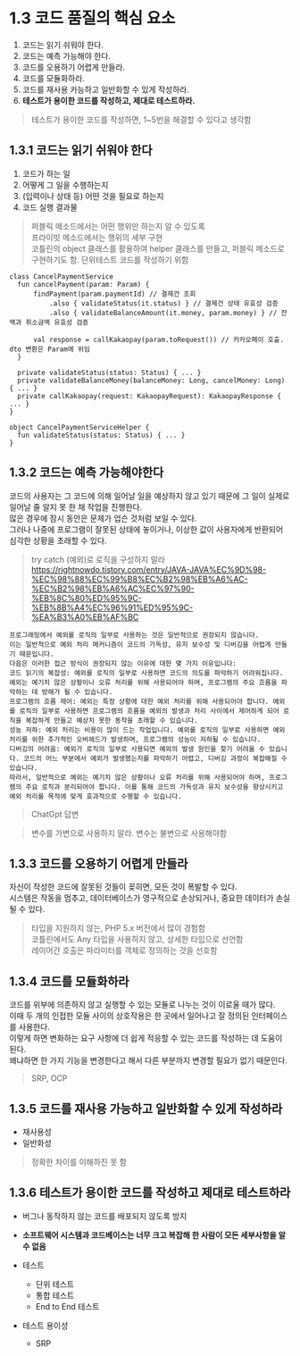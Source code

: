 # 1.3 코드 품질의 핵심 요소

1. 코드는 읽기 쉬워야 한다.
2. 코드는 예측 가능해야 한다.
3. 코드를 오용하기 어렵게 만들라.
4. 코드를 모듈화하라.
5. 코드를 재사용 카능하고 일반화할 수 있게 작성하라.
6. **테스트가 용이한 코드를 작성하고, 제대로 테스트하라.**

> 테스트가 용이한 코드를 작성하면, 1~5번을 해결할 수 있다고 생각함  

## 1.3.1 코드는 읽기 쉬워야 한다

1. 코드가 하는 일
2. 어떻게 그 일을 수행하는지
3. (입력이나 상태 등) 어떤 것을 필요로 하는지
4. 코드 실행 결과물

> 퍼블릭 메소드에서는 어떤 행위만 하는지 알 수 있도록  
> 프라이빗 메소드에서는 행위의 세부 구현  
> 코틀린의 object 클래스를 활용하여 helper 클래스를 만들고, 퍼블릭 메소드로 구현하기도 함. 단위테스트 코드를 작성하기 위함  
```
class CancelPaymentService
  fun cancelPayment(param: Param) {
      findPayment(param.paymentId) // 결제건 조회
          .also { validateStatus(it.status) } // 결제건 상태 유효성 검증
          .also { validateBalanceAmount(it.money, param.money) } // 잔액과 취소금액 유효성 검증
          
      val response = callKakaopay(param.toRequest()) // 카카오페이 호출. dto 변환은 Param에 위임
  }
  
  private validateStatus(status: Status) { ... }
  private validateBalanceMoney(balanceMoney: Long, cancelMoney: Long) { ... }
  private callKakaopay(request: KakaopayRequest): KakaopayResponse { ... }
}

object CancelPaymentServiceHelper {
  fun validateStatus(status: Status) { ... }
}
```

## 1.3.2 코드는 예측 가능해야한다

코드의 사용자는 그 코드에 의해 일어날 일을 예상하지 않고 있기 때문에 그 일이 실제로 일어날 줄 알지 못 한 채 작업을 진행한다.  
많은 경우에 잠시 동안은 문제가 업슨 것처럼 보일 수 있다.  
그러나 나중에 프로그램이 잘못된 상태에 놓이거나, 이상한 값이 사용자에게 반환되어 심각한 상황을 초래할 수 있다.

> try catch (예외)로 로직을 구성하지 말라  
> https://rightnowdo.tistory.com/entry/JAVA-JAVA%EC%9D%98-%EC%98%88%EC%99%B8%EC%B2%98%EB%A6%AC-%EC%B2%98%EB%A6%AC%EC%97%90-%EB%8C%80%ED%95%9C-%EB%8B%A4%EC%96%91%ED%95%9C-%EA%B3%A0%EB%AF%BC  
```
프로그래밍에서 예외를 로직의 일부로 사용하는 것은 일반적으로 권장되지 않습니다.  
이는 일반적으로 예외 처리 메커니즘이 코드의 가독성, 유지 보수성 및 디버깅을 어렵게 만들기 때문입니다.  
다음은 이러한 접근 방식이 권장되지 않는 이유에 대한 몇 가지 이유입니다:  
코드 읽기의 복잡성: 예외를 로직의 일부로 사용하면 코드의 의도를 파악하기 어려워집니다. 예외는 예기치 않은 상황이나 오류 처리를 위해 사용되어야 하며, 프로그램의 주요 흐름을 파악하는 데 방해가 될 수 있습니다.  
프로그램의 흐름 제어: 예외는 특정 상황에 대한 예외 처리를 위해 사용되어야 합니다. 예외를 로직의 일부로 사용하면 프로그램의 흐름을 예외의 발생과 처리 사이에서 제어하게 되어 로직을 복잡하게 만들고 예상치 못한 동작을 초래할 수 있습니다.  
성능 저하: 예외 처리는 비용이 많이 드는 작업입니다. 예외를 로직의 일부로 사용하면 예외 처리를 위한 추가적인 오버헤드가 발생하며, 프로그램의 성능이 저하될 수 있습니다.  
디버깅의 어려움: 예외가 로직의 일부로 사용되면 예외의 발생 원인을 찾기 어려울 수 있습니다. 코드의 어느 부분에서 예외가 발생했는지를 파악하기 어렵고, 디버깅 과정이 복잡해질 수 있습니다.  
따라서, 일반적으로 예외는 예기치 않은 상황이나 오류 처리를 위해 사용되어야 하며, 프로그램의 주요 로직과 분리되어야 합니다. 이를 통해 코드의 가독성과 유지 보수성을 향상시키고 예외 처리를 목적에 맞게 효과적으로 수행할 수 있습니다.  
```
> ChatGpt 답변  

> 변수를 가변으로 사용하지 말라. 변수는 불변으로 사용해야함  

## 1.3.3 코드를 오용하기 어렵게 만들라

자신이 작성한 코드에 잘못된 것들이 꽂히면, 모든 것이 폭발할 수 있다.  
시스템은 작동을 멈추고, 데이터베이스가 영구적으로 손상되거나, 중요한 데이터가 손실될 수 있다.

> 타입을 지원하지 않는, PHP 5.x 버전에서 많이 경험함  
> 코틀린에서도 Any 타입을 사용하지 않고, 상세한 타입으로 선언함  
> 레이어간 호출은 파라미터를 객체로 정의하는 것을 선호함

## 1.3.4 코드를 모듈화하라

코드를 위부에 의존하지 않고 실행할 수 있는 모듈로 나누는 것이 이로울 때가 많다.  
이때 두 개의 인접한 모듈 사이의 상호작용은 한 곳에서 일어나고 잘 정의된 인터페이스를 사용한다.  
이렇게 하면 변화하는 요구 사항에 더 쉽게 적응할 수 있는 코드를 작성하는 데 도움이 된다.  
왜냐하면 한 가지 기능을 변경한다고 해서 다른 부분까지 변경할 필요가 없기 때문인다.  

> SRP, OCP

## 1.3.5 코드를 재사용 가능하고 일반화할 수 있게 작성하라

- 재사용성
- 일반화성

> 정확한 차이를 이해하진 못 함  

## 1.3.6 테스트가 용이한 코드를 작성하고 제대로 테스트하라

- 버그나 동작하지 않는 코드를 배포되지 않도록 방지
- **소프트웨어 시스템과 코드베이스는 너무 크고 복잡해 한 사람이 모든 세부사항을 알 수 없음**  

- 테스트
  - 단위 테스트
  - 통합 테스트
  - End to End 테스트
- 테스트 용이성
  - SRP
